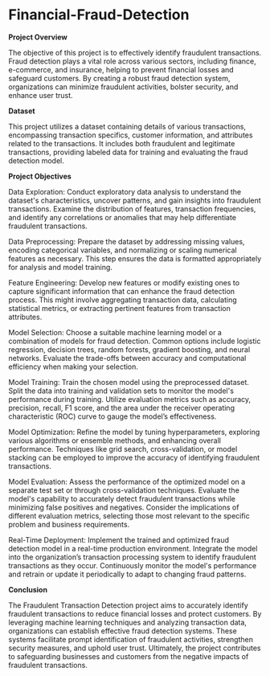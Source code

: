 # Financial-Fraud-Detection
**Project Overview**

The objective of this project is to effectively identify fraudulent transactions. Fraud detection plays a vital role across various sectors, including finance, e-commerce, and insurance, helping to prevent financial losses and safeguard customers. By creating a robust fraud detection system, organizations can minimize fraudulent activities, bolster security, and enhance user trust.

**Dataset**

This project utilizes a dataset containing details of various transactions, encompassing transaction specifics, customer information, and attributes related to the transactions. It includes both fraudulent and legitimate transactions, providing labeled data for training and evaluating the fraud detection model.

**Project Objectives**

Data Exploration: Conduct exploratory data analysis to understand the dataset's characteristics, uncover patterns, and gain insights into fraudulent transactions. Examine the distribution of features, transaction frequencies, and identify any correlations or anomalies that may help differentiate fraudulent transactions.

Data Preprocessing: Prepare the dataset by addressing missing values, encoding categorical variables, and normalizing or scaling numerical features as necessary. This step ensures the data is formatted appropriately for analysis and model training.

Feature Engineering: Develop new features or modify existing ones to capture significant information that can enhance the fraud detection process. This might involve aggregating transaction data, calculating statistical metrics, or extracting pertinent features from transaction attributes.

Model Selection: Choose a suitable machine learning model or a combination of models for fraud detection. Common options include logistic regression, decision trees, random forests, gradient boosting, and neural networks. Evaluate the trade-offs between accuracy and computational efficiency when making your selection.

Model Training: Train the chosen model using the preprocessed dataset. Split the data into training and validation sets to monitor the model's performance during training. Utilize evaluation metrics such as accuracy, precision, recall, F1 score, and the area under the receiver operating characteristic (ROC) curve to gauge the model’s effectiveness.

Model Optimization: Refine the model by tuning hyperparameters, exploring various algorithms or ensemble methods, and enhancing overall performance. Techniques like grid search, cross-validation, or model stacking can be employed to improve the accuracy of identifying fraudulent transactions.

Model Evaluation: Assess the performance of the optimized model on a separate test set or through cross-validation techniques. Evaluate the model's capability to accurately detect fraudulent transactions while minimizing false positives and negatives. Consider the implications of different evaluation metrics, selecting those most relevant to the specific problem and business requirements.

Real-Time Deployment: Implement the trained and optimized fraud detection model in a real-time production environment. Integrate the model into the organization’s transaction processing system to identify fraudulent transactions as they occur. Continuously monitor the model's performance and retrain or update it periodically to adapt to changing fraud patterns.

 **Conclusion**
 
The Fraudulent Transaction Detection project aims to accurately identify fraudulent transactions to reduce financial losses and protect customers. By leveraging machine learning techniques and analyzing transaction data, organizations can establish effective fraud detection systems. These systems facilitate prompt identification of fraudulent activities, strengthen security measures, and uphold user trust. Ultimately, the project contributes to safeguarding businesses and customers from the negative impacts of fraudulent transactions.


